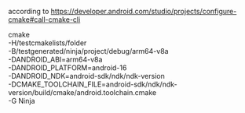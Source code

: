 according to
https://developer.android.com/studio/projects/configure-cmake#call-cmake-cli

cmake \
-H/testcmakelists/folder\
-B/testgenerated/ninja/project/debug/arm64-v8a\
-DANDROID_ABI=arm64-v8a\
-DANDROID_PLATFORM=android-16\
-DANDROID_NDK=android-sdk/ndk/ndk-version\
-DCMAKE_TOOLCHAIN_FILE=android-sdk/ndk/ndk-version/build/cmake/android.toolchain.cmake\
-G Ninja